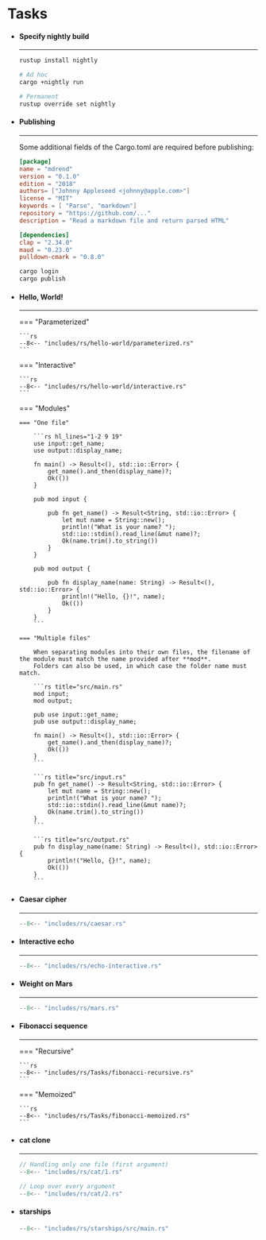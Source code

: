 # Tasks

<div class="grid cards" markdown>


-   #### Specify nightly build

    ---

    ```sh
    rustup install nightly

    # Ad hoc
    cargo +nightly run

    # Permanent
    rustup override set nightly
    ```

-   #### Publishing

    ---

    Some additional fields of the Cargo.toml are required before publishing:

    ```toml hl_lines="6-9"
    [package]
    name = "mdrend"
    version = "0.1.0"
    edition = "2018"
    authors= ["Johnny Appleseed <johnny@apple.com>"]
    license = "MIT"
    keywords = [ "Parse", "markdown"]
    repository = "https://github.com/..."
    description = "Read a markdown file and return parsed HTML"

    [dependencies]
    clap = "2.34.0"
    maud = "0.23.0"
    pulldown-cmark = "0.8.0"
    ```

    ```sh
    cargo login
    cargo publish
    ```

-   #### Hello, World!

    ---

    === "Parameterized"

        ```rs
        --8<-- "includes/rs/hello-world/parameterized.rs"
        ```

    === "Interactive"

        ```rs
        --8<-- "includes/rs/hello-world/interactive.rs"
        ```

    === "Modules"

        === "One file"

            ```rs hl_lines="1-2 9 19"
            use input::get_name;
            use output::display_name;

            fn main() -> Result<(), std::io::Error> {
                get_name().and_then(display_name)?;
                Ok(())
            }

            pub mod input {
                
                pub fn get_name() -> Result<String, std::io::Error> {
                    let mut name = String::new();
                    println!("What is your name? ");
                    std::io::stdin().read_line(&mut name)?;
                    Ok(name.trim().to_string())
                }
            }

            pub mod output {
                
                pub fn display_name(name: String) -> Result<(), std::io::Error> {
                    println!("Hello, {}!", name);
                    Ok(())
                }
            }
            ```

        === "Multiple files"

            When separating modules into their own files, the filename of the module must match the name provided after **mod**.
            Folders can also be used, in which case the folder name must match.

            ```rs title="src/main.rs"
            mod input;
            mod output;

            pub use input::get_name;
            pub use output::display_name;

            fn main() -> Result<(), std::io::Error> {
                get_name().and_then(display_name)?;
                Ok(())
            }
            ```

            ```rs title="src/input.rs"
            pub fn get_name() -> Result<String, std::io::Error> {
                let mut name = String::new();
                println!("What is your name? ");
                std::io::stdin().read_line(&mut name)?;
                Ok(name.trim().to_string())
            }
            ```

            ```rs title="src/output.rs"
            pub fn display_name(name: String) -> Result<(), std::io::Error> {
                println!("Hello, {}!", name);
                Ok(())
            }
            ```

    
-   #### Caesar cipher

    ---
    ```rs
    --8<-- "includes/rs/caesar.rs"
    ```

-   #### Interactive echo

    ---

    ```rs
    --8<-- "includes/rs/echo-interactive.rs"
    ```


-   #### Weight on Mars

    ---

    ```rs
    --8<-- "includes/rs/mars.rs"
    ```

-   #### Fibonacci sequence

    ---

    === "Recursive"

        ```rs
        --8<-- "includes/rs/Tasks/fibonacci-recursive.rs"
        ```

    === "Memoized"

        ```rs
        --8<-- "includes/rs/Tasks/fibonacci-memoized.rs"
        ```

-   #### cat clone

    ---


    ```rs
    // Handling only one file (first argument)
    --8<-- "includes/rs/cat/1.rs"
    ```

    ```rs
    // Loop over every argument
    --8<-- "includes/rs/cat/2.rs"
    ```

-   #### starships

    ```rs
    --8<-- "includes/rs/starships/src/main.rs"
    ```

</div>